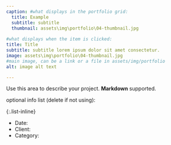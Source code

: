 ```yaml
---
caption: #what displays in the portfolio grid:
  title: Example
  subtitle: subtitle
  thumbnail: assets\img\portfolio\04-thumbnail.jpg
  
#what displays when the item is clicked:
title: Title
subtitle: subtitle lorem ipsum dolor sit amet consectetur.
image: assets\img\portfolio\04-thumbnail.jpg
#main image, can be a link or a file in assets/img/portfolio
alt: image alt text

---
```

Use this area to describe your project. **Markdown** supported.

optional info list (delete if not using):

{:.list-inline} 
- Date: 
- Client: 
- Category: 

